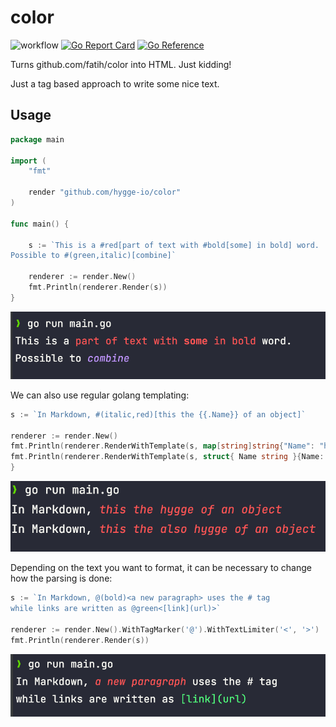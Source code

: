 # color

![workflow](https://github.com/hygge-io/color/actions/workflows/go.yaml/badge.svg) 
[![Go Report Card](https://goreportcard.com/badge/github.com/hygge-io/color)](https://goreportcard.com/report/github.com/hygge-io/color)
[![Go Reference](https://pkg.go.dev/badge/github.com/hygge-io/color.svg)](https://pkg.go.dev/github.com/hygge-io/color)

Turns github.com/fatih/color into HTML. Just kidding!

Just a tag based approach to write some nice text.

## Usage

```go
package main

import (
	"fmt"

	render "github.com/hygge-io/color"
)

func main() {

	s := `This is a #red[part of text with #bold[some] in bold] word.
Possible to #(green,italic)[combine]`

	renderer := render.New()
	fmt.Println(renderer.Render(s))
}
```

![output](media/output.png)

We can also use regular golang templating:

```go
s := `In Markdown, #(italic,red)[this the {{.Name}} of an object]`

renderer := render.New()
fmt.Println(renderer.RenderWithTemplate(s, map[string]string{"Name": "hygge"}))
fmt.Println(renderer.RenderWithTemplate(s, struct{ Name string }{Name: "also hygge"}))
}

```

![output](media/template.png)

Depending on the text you want to format, it can be necessary to change how the parsing is done:

```go
s := `In Markdown, @(bold)<a new paragraph> uses the # tag
while links are written as @green<[link](url)>`

renderer := render.New().WithTagMarker('@').WithTextLimiter('<', '>')
fmt.Println(renderer.Render(s))
```

![output](media/custom.png)
